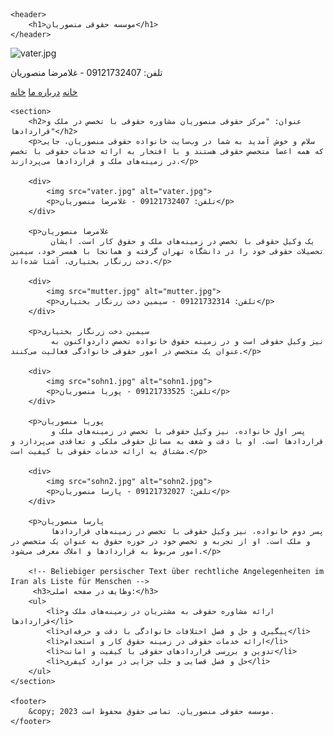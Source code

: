 <!DOCTYPE html>
<html lang="fa">

<head>
    <meta charset="UTF-8">
    <meta name="viewport" content="width=device-width, initial-scale=1.0">
    <title>موسسه حقوقی منصوریان</title>
    <style>
        /* Ihr vorhandener CSS-Stil bleibt unverändert */
    </style>
</head>

<body>

    <header>
        <h1>موسسه حقوقی منصوریان</h1>
    </header>
 <div>
            <img src="1.jpg" alt="vater.jpg">
            <p>تلفن: 09121732407 - غلامرضا منصوریان</p>
        </div>
    <nav>
        <a href="#">خانه</a>
        <a href="über-uns.html">درباره ما</a>
        <a href="home.html">خانه</a>
    </nav>

    <section>
        <h2>عنوان: "مرکز حقوقی منصوریان مشاوره حقوقی با تخصص در ملک و قراردادها"</h2>
        <p>سلام و خوش آمدید به شما در وب‌سایت خانواده حقوقی منصوریان، جایی که همه اعضا متخصص حقوقی هستند و با افتخار به ارائه خدمات حقوقی با تخصص در زمینه‌های ملک و قراردادها می‌پردازند.</p>

        <div>
            <img src="vater.jpg" alt="vater.jpg">
            <p>تلفن: 09121732407 - غلامرضا منصوریان</p>
        </div>

        <p>غلامرضا منصوریان
             یک وکیل حقوقی با تخصص در زمینه‌های ملک و حقوق کار است. ایشان تحصیلات حقوقی خود را در دانشگاه تهران گرفته و همانجا با همسر خود، سیمین دخت زرنگار بختیاری، آشنا شده‌اند.</p>

        <div>
            <img src="mutter.jpg" alt="mutter.jpg">
            <p>تلفن: 09121732314 - سیمین دخت زرنگار بختیاری</p>
        </div>

        <p>سیمین دخت زرنگار بختیاری
             نیز وکیل حقوقی است و در زمینه حقوق خانواده تخصص داردواکنون به عنوان یک متخصص در امور حقوقی خانوادگی فعالیت می‌کنند.</p>

        <div>
            <img src="sohn1.jpg" alt="sohn1.jpg">
            <p>تلفن: 09121733525 - پوریا منصوریان</p>
        </div>

        <p>پوریا منصوریان
             پسر اول خانواده، نیز وکیل حقوقی با تخصص در زمینه‌های ملک و قراردادها است. او با دقت و شغف به مسائل حقوقی ملکی و تعاقدی می‌پردازد و مشتاق به ارائه خدمات حقوقی با کیفیت است.</p>

        <div>
            <img src="sohn2.jpg" alt="sohn2.jpg">
            <p>تلفن: 09121732027 - پارسا منصوریان</p>
        </div>

        <p>پارسا منصوریان
             پسر دوم خانواده، نیز وکیل حقوقی با تخصص در زمینه‌های قراردادها و ملک است. او از تجربه و تخصص خود در حوزه حقوق به عنوان یک متخصص در امور مربوط به قراردادها و املاک معرفی می‌شود.</p>

        <!-- Beliebiger persischer Text über rechtliche Angelegenheiten im Iran als Liste für Menschen -->
         <h3>وظایف در صفحه اصلی:</h3>
        <ul>
            <li>ارائه مشاوره حقوقی به مشتریان در زمینه‌های ملک و قراردادها</li>
            <li>پیگیری و حل و فصل اختلافات خانوادگی با دقت و حرفه‌ای</li>
            <li>ارائه خدمات حقوقی در زمینه حقوق کار و استخدام</li>
            <li>تدوین و بررسی قراردادهای حقوقی با کیفیت و امانت</li>
            <li>حل و فصل قضایی و جلب جزایی در موارد کیفری</li>
        </ul>
    </section>

    <footer>
        &copy; 2023 موسسه حقوقی منصوریان. تمامی حقوق محفوظ است.
    </footer>

</body>

</html>
